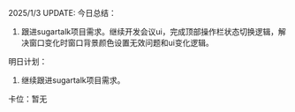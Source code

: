 2025/1/3 UPDATE:
今日总结：

1. 跟进sugartalk项目需求。继续开发会议ui，完成顶部操作栏状态切换逻辑，解决窗口变化时窗口背景颜色设置无效问题和ui变化逻辑。

明日计划：

1. 继续跟进sugartalk项目需求。

卡位：暂无

